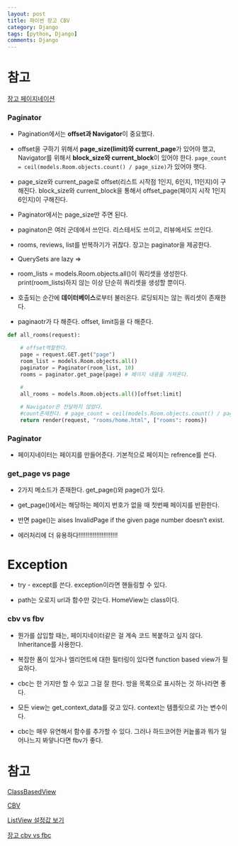 ```yaml
---
layout: post
title: 파이썬 장고 CBV
category: Django
tags: [python, Django]
comments: Django
---
```


# 참고

[장고 페이지네이션](https://docs.djangoproject.com/en/2.2/topics/pagination/#django.core.paginator.Paginator.count)

### Paginator

- Pagination에서는 **offset과 Navigator**이 중요했다.

- offset을 구하기 위해서 **page_size(limit)와 current_page**가 있어야 했고, Navigator를 위해서 **block_size와 current_block**이 있어야 한다. `page_count = ceil(models.Room.objects.count() / page_size)`가 있어야 햇다.

- page_size와 current_page로 offset(리스트 시작점 1인지, 6인지, 11인지)이 구해진다. block_size와 current_block을 통해서 offset_page(페이지 시작 1인지 6인지)이 구해진다.

- Paginator에서는 page_size만 주면 된다.

- paginaton은 여러 군데에서 쓰인다. 리스테서도 쓰이고, 리뷰에서도 쓰인다.

- rooms, reviews, list를 반복하기가 귀찮다. 장고는 paginator을 제공한다.

- QuerySets are lazy => 

- room_lists = models.Room.objects.all()이 쿼리셋을 생성한다. print(room_lists)하지 않는 이상 단순히 쿼리셋을 생성할 뿐이다.

- 호출되는 순간에 **데이터베이스**로부터 불러온다. 로딩되지는 않는 쿼리셋이 존재한다.

- paginaotr가 다 해준다. offset, limit등을 다 해준다.

```python
def all_rooms(request):

    # offset역할한다.
    page = request.GET.get("page")
    room_list = models.Room.objects.all()
    paginator = Paginator(room_list, 10)
    rooms = paginator.get_page(page) # 페이지 내용을 가져온다. 
    
    #
    all_rooms = models.Room.objects.all()[offset:limit]

    # Navigator은 전달하지 않았다.
    #count존재한다. # page_count = ceil(models.Room.objects.count() / page_size)
    return render(request, "rooms/home.html", ["rooms": rooms})

```

### Paginator

- 페이지네이터는 페이지를 만들어준다. 기본적으로 페이지는 refrence를 쓴다.

### get_page vs page

- 2가지 메소드가 존재한다. get_page()와 page()가 있다.

- get_page()에서는 해당하는 페이지 번호가 없을 때 첫번째 페이지를 반환한다.

- 반면 page()는 aises InvalidPage if the given page number doesn’t exist.

- 에러처리에 더 유용하다!!!!!!!!!!!!!!!!!!!!!!

# Exception

- try - except를 쓴다. exception이라면 핸들링할 수 있다.

- path는 오로지 url과 함수만 갖는다.  HomeView는 class이다.


### cbv vs fbv

- 뭔가를 삽입할 때는, 페이지네이터같은 걸 계속 코드 복붙하고 싶지 않다. Inheritance를 사용한다.

- 복잡한 폼이 있거나 엘리먼트에 대한 필터링이 있다면 function based view가 필요하다.

- cbc는 한 가지만 할 수 있고 그걸 잘 한다. 방을 목록으로 표시하는 것 하나라면 좋다.

- 모든 view는 get_context_data를 갖고 있다. context는 템플릿으로 가는 변수이다.

- cbc는 매우 유연해서 함수를 추가할 수 있다. 그러나 하드코어한 커늩롤과 뭐가 일어나느지 봐얗나다면 fbv가 좋다.

# 참고

[ClassBasedView](https://docs.djangoproject.com/en/2.2/ref/class-based-views/)

[CBV](https://docs.djangoproject.com/en/3.1/ref/class-based-views/generic-display/)

[ListView 설정값 보기](http://ccbv.co.uk/)

[장고 cbv vs fbc](https://www.google.com/search?q=django+cbv+vs+fbv&rlz=1C1SQJL_koKR836KR836&oq=django+cbv&aqs=chrome.1.69i57j0l5j69i60l2.4520j0j7&sourceid=chrome&ie=UTF-8)